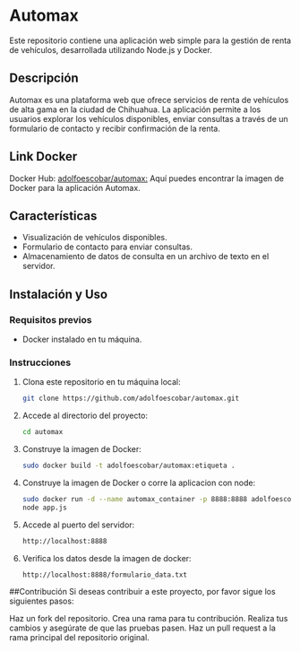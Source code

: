 # Automax

Este repositorio contiene una aplicación web simple para la gestión de renta de vehículos, desarrollada utilizando Node.js y Docker.

## Descripción

Automax es una plataforma web que ofrece servicios de renta de vehículos de alta gama en la ciudad de Chihuahua. La aplicación permite a los usuarios explorar los vehículos disponibles, enviar consultas a través de un formulario de contacto y recibir confirmación de la renta.

## Link Docker
Docker Hub: [adolfoescobar/automax:](https://hub.docker.com/r/adolfoescobar/automax) Aquí puedes encontrar la imagen de Docker para la aplicación Automax.

## Características

- Visualización de vehículos disponibles.
- Formulario de contacto para enviar consultas.
- Almacenamiento de datos de consulta en un archivo de texto en el servidor.

## Instalación y Uso

### Requisitos previos
- Docker instalado en tu máquina.

### Instrucciones

1. Clona este repositorio en tu máquina local:
   ```bash
   git clone https://github.com/adolfoescobar/automax.git
   
2. Accede al directorio del proyecto:
   ```bash
   cd automax

3. Construye la imagen de Docker:
   ```bash
   sudo docker build -t adolfoescobar/automax:etiqueta .

4. Construye la imagen de Docker o corre la aplicacion con node:
   ```bash
   sudo docker run -d --name automax_container -p 8888:8888 adolfoescobar/automax:etiqueta
   node app.js
   
5. Accede al puerto del servidor:
   ```bash
   http://localhost:8888
   
5. Verifica los datos desde la imagen de docker:
   ```bash
   http://localhost:8888/formulario_data.txt

##Contribución
Si deseas contribuir a este proyecto, por favor sigue los siguientes pasos:

Haz un fork del repositorio.
Crea una rama para tu contribución.
Realiza tus cambios y asegúrate de que las pruebas pasen.
Haz un pull request a la rama principal del repositorio original.


